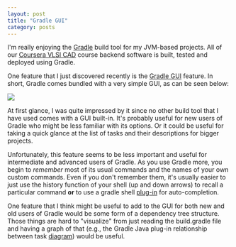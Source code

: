 ```yaml
---
layout: post
title: "Gradle GUI"
category: posts
---
```


I'm really enjoying the [Gradle](http://www.gradle.org/) build tool for
my JVM-based projects. All of our [Coursera VLSI
CAD](https://www.coursera.org/course/vlsicad) course backend software is
built, tested and deployed using Gradle.

One feature that I just discovered recently is the [Gradle
GUI](http://www.gradle.org/docs/current/userguide/tutorial_gradle_gui.html)
feature.  In short, Gradle comes bundled with a very simple GUI, as can
be seen below:

<div class="media">
<a href="http://db.tt/bm9Tuquc">
<img src="http://db.tt/bm9Tuquc"
class="media-object noshadow"/>
</a>
</div>

At first glance, I was quite impressed by it since no other build tool
that I have used comes with a GUI built-in. It's probably useful for new
users of Gradle who might be less familiar with its options. Or it could
be useful for taking a quick glance at the list of tasks and their
descriptions for bigger projects.

Unfortunately, this feature seems to be less important and useful for
intermediate and advanced users of Gradle. As you use Gradle more, you
begin to _remember_ most of its usual commands and the names of your own
custom commands. Even if you don't remember them, it's usually easier to
just use the history function of your shell (up and down arrows) to
recall a particular command **or** to use a gradle shell
[plug-in](https://github.com/robbyrussell/oh-my-zsh/pull/428) for
auto-completion.

One feature that I think might be useful to add to the GUI for both new
and old users of Gradle would be some form of a dependency tree
structure. Those things are hard to "visualize" from just reading the
build.gradle file and having a graph of that (e.g., the Gradle Java
plug-in relationship between task
[diagram](http://www.gradle.org/docs/current/userguide/img/javaPluginTasks.png)) would be useful.



